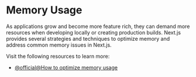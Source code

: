 # Memory Usage

As applications grow and become more feature rich, they can demand more resources when developing locally or creating production builds. Next.js provides several strategies and techniques to optimize memory and address common memory issues in Next.js.

Visit the following resources to learn more:

- [@official@How to optimize memory usage](https://nextjs.org/docs/app/guides/memory-usage)